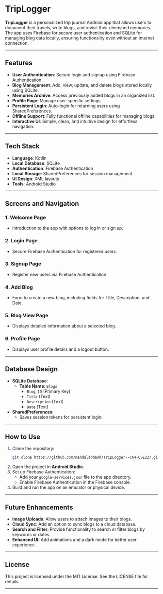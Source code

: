 
# TripLogger  

**TripLogger** is a personalized trip journal Android app that allows users to document their travels, write blogs, and revisit their cherished memories. The app uses Firebase for secure user authentication and SQLite for managing blog data locally, ensuring functionality even without an internet connection.  

---

## Features  

- **User Authentication**: Secure login and signup using Firebase Authentication.  
- **Blog Management**: Add, view, update, and delete blogs stored locally using SQLite.  
- **Memories Archive**: Access previously added blogs in an organized list.  
- **Profile Page**: Manage user-specific settings.  
- **Persistent Login**: Auto-login for returning users using SharedPreferences.  
- **Offline Support**: Fully functional offline capabilities for managing blogs.  
- **Interactive UI**: Simple, clean, and intuitive design for effortless navigation.  

---

## Tech Stack  

- **Language**: Kotlin  
- **Local Database**: SQLite  
- **Authentication**: Firebase Authentication  
- **Local Storage**: SharedPreferences for session management  
- **UI Design**: XML layouts  
- **Tools**: Android Studio  

---

## Screens and Navigation  

### 1. **Welcome Page**  
   - Introduction to the app with options to log in or sign up.  

### 2. **Login Page**  
   - Secure Firebase Authentication for registered users.  

### 3. **Signup Page**  
   - Register new users via Firebase Authentication.  

### 4. **Add Blog**  
   - Form to create a new blog, including fields for Title, Description, and Date.  

### 5. **Blog View Page**  
   - Displays detailed information about a selected blog.   

### 6. **Profile Page**  
   - Displays user profile details and a logout button.  

---

## Database Design  

- **SQLite Database**:  
  - **Table Name**: `Blogs`  
    - `Blog_ID` (Primary Key)  
    - `Title` (Text)  
    - `Description` (Text)  
    - `Date` (Text)  
- **SharedPreferences**:  
  - Saves session tokens for persistent login.  

---

## How to Use  

1. Clone the repository:  
   ```bash  
   git clone https://github.com/mandalabhash/TripLogger--CA4-CSE227.git
   ```  
2. Open the project in **Android Studio**.  
3. Set up Firebase Authentication:  
   - Add your `google-services.json` file to the app directory.  
   - Enable Firebase Authentication in the Firebase console.  
4. Build and run the app on an emulator or physical device.  

---

## Future Enhancements  

- **Image Uploads**: Allow users to attach images to their blogs.  
- **Cloud Sync**: Add an option to sync blogs to a cloud database.  
- **Search and Filter**: Provide functionality to search or filter blogs by keywords or dates.  
- **Enhanced UI**: Add animations and a dark mode for better user experience.   

---

## License  

This project is licensed under the MIT License. See the LICENSE file for details.  

---
